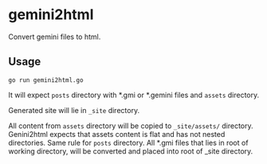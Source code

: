 # gemini2html
Convert gemini files to html.

## Usage

```
go run gemini2html.go
```

It will expect ```posts``` directory with *.gmi or *.gemini files and ```assets``` directory.

Generated site will lie in ```_site``` directory.

All content from ```assets``` directory will be copied to ```_site/assets/``` directory.
Genini2html expects that assets content is flat and has not nested directories. Same rule
for ```posts``` directory. All *.gmi files that lies in root of working directory, will be
converted and placed into root of _site directory.
